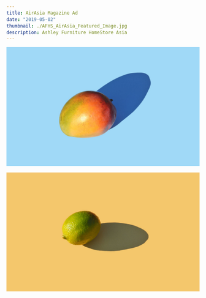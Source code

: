 ```yaml
---
title: AirAsia Magazine Ad
date: "2019-05-02"
thumbnail: ./AFHS_AirAsia_Featured_Image.jpg
description: Ashley Furniture HomeStore Asia
---
```


![Fruits](./mike-dorner-173503-unsplash.jpg)

<div class="kg-card kg-image-card kg-width-wide">

![Fruits](./mike-dorner-173504-unsplash.jpg)

</div>

